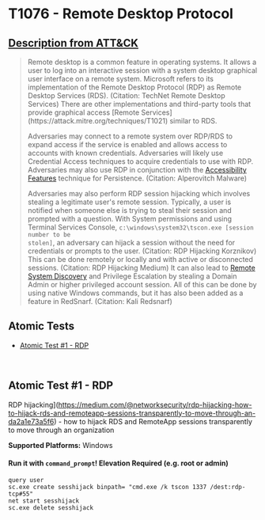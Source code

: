 # T1076 - Remote Desktop Protocol
## [Description from ATT&CK](https://attack.mitre.org/wiki/Technique/T1076)
<blockquote>Remote desktop is a common feature in operating systems. It allows a user to log into an interactive session with a system desktop graphical user interface on a remote system. Microsoft refers to its implementation of the Remote Desktop Protocol (RDP) as Remote Desktop Services (RDS). (Citation: TechNet Remote Desktop Services) There are other implementations and third-party tools that provide graphical access [Remote Services](https://attack.mitre.org/techniques/T1021) similar to RDS.

Adversaries may connect to a remote system over RDP/RDS to expand access if the service is enabled and allows access to accounts with known credentials. Adversaries will likely use Credential Access techniques to acquire credentials to use with RDP. Adversaries may also use RDP in conjunction with the [Accessibility Features](https://attack.mitre.org/techniques/T1015) technique for Persistence. (Citation: Alperovitch Malware)

Adversaries may also perform RDP session hijacking which involves stealing a legitimate user's remote session. Typically, a user is notified when someone else is trying to steal their session and prompted with a question. With System permissions and using Terminal Services Console, <code>c:\windows\system32\tscon.exe [session number to be stolen]</code>, an adversary can hijack a session without the need for credentials or prompts to the user. (Citation: RDP Hijacking Korznikov) This can be done remotely or locally and with active or disconnected sessions. (Citation: RDP Hijacking Medium) It can also lead to [Remote System Discovery](https://attack.mitre.org/techniques/T1018) and Privilege Escalation by stealing a Domain Admin or higher privileged account session. All of this can be done by using native Windows commands, but it has also been added as a feature in RedSnarf. (Citation: Kali Redsnarf)</blockquote>

## Atomic Tests

- [Atomic Test #1 - RDP](#atomic-test-1---rdp)


<br/>

## Atomic Test #1 - RDP
RDP hijacking](https://medium.com/@networksecurity/rdp-hijacking-how-to-hijack-rds-and-remoteapp-sessions-transparently-to-move-through-an-da2a1e73a5f6) - how to hijack RDS and RemoteApp sessions transparently to move through an organization

**Supported Platforms:** Windows


#### Run it with `command_prompt`!  Elevation Required (e.g. root or admin) 
```
query user
sc.exe create sesshijack binpath= "cmd.exe /k tscon 1337 /dest:rdp-tcp#55"
net start sesshijack
sc.exe delete sesshijack
```



<br/>
